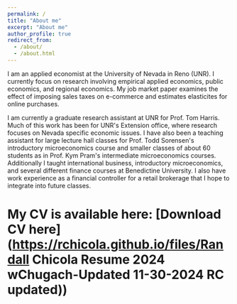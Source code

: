 ```yaml
---
permalink: /
title: "About me"
excerpt: "About me"
author_profile: true
redirect_from: 
  - /about/
  - /about.html
---
```


I am an applied economist at the University of Nevada in Reno (UNR). I currently focus on research involving empirical applied economics, public economics, and regional economics. My job market paper examines the effect of imposing sales taxes on e-commerce and estimates elasticites for online purchases.


I am currently a graduate research assistant at UNR for Prof. Tom Harris. Much of this work has been for UNR's Extension office, where research focuses on Nevada specific economic issues. I have also been a teaching assistant for large lecture hall classes for Prof. Todd Sorensen's introductory microeconomics course and smaller classes of about 60 students as in Prof. Kym Pram's intermediate microeconomics courses. Additionally I taught international business, introductory microeconomics, and several different finance courses at Benedictine University. I also have work experience as a financial controller for a retail brokerage that I hope to integrate into future classes.


# My CV is available here: [Download CV here](https://rchicola.github.io/files/Randall Chicola Resume 2024 wChugach-Updated 11-30-2024 RC updated))

